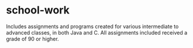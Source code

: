 # school-work
Includes assignments and programs created for various intermediate to advanced classes, in both Java and C. All assignments included received a grade of 90 or higher.
